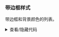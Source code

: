 ### 带边框样式

带边框和背景颜色的列表。

<div class="cell-demo vp-raw">
  <yc-descriptions
    :data="data"
    title="User Info"
    bordered />
</div>

<script setup>
const data = [
  {
    label: 'Name',
    value: 'Socrates',
  },
  {
    label: 'Mobile',
    value: '123-1234-1234',
  },
  {
    label: 'Residence',
    value: 'Beijing',
  },
  {
    label: 'Hometown',
    value: 'Beijing',
  },
  {
    label: 'Address',
    value: 'Yingdu Building, Zhichun Road, Beijing',
  },
];
</script>

<details>
<summary>查看/隐藏代码</summary>

```vue
<template>
  <yc-descriptions
    :data="data"
    title="User Info"
    bordered />
</template>

<script setup>
const data = [
  {
    label: 'Name',
    value: 'Socrates',
  },
  {
    label: 'Mobile',
    value: '123-1234-1234',
  },
  {
    label: 'Residence',
    value: 'Beijing',
  },
  {
    label: 'Hometown',
    value: 'Beijing',
  },
  {
    label: 'Address',
    value: 'Yingdu Building, Zhichun Road, Beijing',
  },
];
</script>
```

</details>
